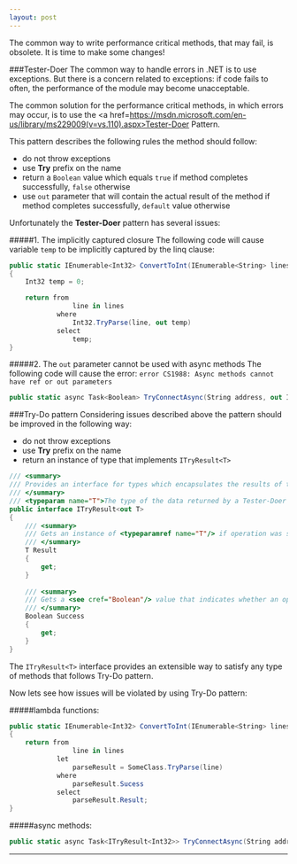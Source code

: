 ```yaml
---
layout: post
---
```


The common way to write performance critical methods, that may fail, is obsolete.
It is time to make some changes!

###Tester-Doer
The common way to handle errors in .NET is to use exceptions.
But there is a concern related to exceptions: if code fails to often, the performance of the module may become unacceptable.

The common solution for the performance critical methods, in which errors may occur, is to use the <a href=https://msdn.microsoft.com/en-us/library/ms229009(v=vs.110).aspx>Tester-Doer Pattern</a>.

This pattern describes the following rules the method should follow:

* do not throw exceptions
* use **Try** prefix on the name
* return a `Boolean` value which equals `true` if method completes successfully, `false` otherwise
* use `out` parameter that will contain the actual result of the method if method completes successfully, `default` value otherwise

Unfortunately the **Tester-Doer** pattern has several issues:

#####1. The implicitly captured closure
The following code will cause variable `temp` to be implicitly captured by the linq clause:

```C#
public static IEnumerable<Int32> ConvertToInt(IEnumerable<String> lines)
{
	Int32 temp = 0;

	return from
				line in lines
			where
				Int32.TryParse(line, out temp)
			select
				temp;
}
```

#####2. The `out` parameter cannot be used with async methods
The following code will cause the error: `error CS1988: Async methods cannot have ref or out parameters`

```C#
public static async Task<Boolean> TryConnectAsync(String address, out Int32 result)
```

###Try-Do pattern
Considering issues described above the pattern should be improved in the following way:

* do not throw exceptions
* use **Try** prefix on the name
* return an instance of type that implements `ITryResult<T>`

```C#
/// <summary>
/// Provides an interface for types which encapsulates the results of the methods that implements Try-Do pattern.
/// </summary>
/// <typeparam name="T">The type of the data returned by a Tester-Doer operation.</typeparam>
public interface ITryResult<out T>
{
	/// <summary>
	/// Gets an instance of <typeparamref name="T"/> if operation was successful, default(<typeparamref name="T"/>) otherwise.
	/// </summary>
	T Result
	{
		get;
	}
	
	/// <summary>
	/// Gets a <see cref="Boolean"/> value that indicates whether an operation was successful.
	/// </summary>
	Boolean Success
	{
		get;
	}
}
```

The `ITryResult<T>` interface provides an extensible way to satisfy any type of methods that follows Try-Do pattern.

Now lets see how issues will be violated by using Try-Do pattern:

#####lambda functions:

```C#
public static IEnumerable<Int32> ConvertToInt(IEnumerable<String> lines)
{
	return from
				line in lines
			let
            	parseResult = SomeClass.TryParse(line)
			where
            	parseResult.Sucess
			select
				parseResult.Result;
}
```

#####async methods:

```C#
public static async Task<ITryResult<Int32>> TryConnectAsync(String address)
```

----
